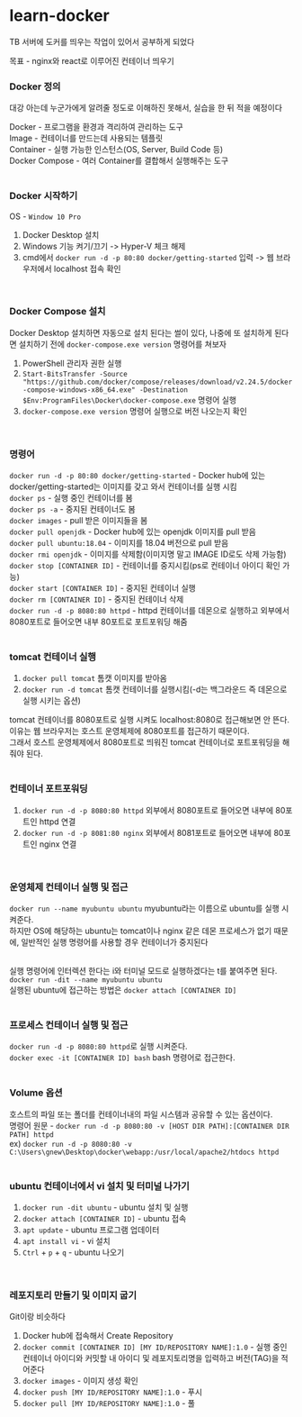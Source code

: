 # learn-docker
TB 서버에 도커를 띄우는 작업이 있어서 공부하게 되었다

목표  - nginx와 react로 이루어진 컨테이너 띄우기
<br/>

### Docker 정의
대강 아는데 누군가에게 알려줄 정도로 이해하진 못해서, 실습을 한 뒤 적을 예정이다

Docker - 프로그램을 환경과 격리하여 관리하는 도구 <br/> 
Image - 컨테이너를 만드는데 사용되는 템플릿 <br/>
Container - 실행 가능한 인스턴스(OS, Server, Build Code 등) <br/>
Docker Compose - 여러 Container를 결합해서 실행해주는 도구 <br/>
<br/>

### Docker 시작하기
OS - `Window 10 Pro`

1. Docker Desktop 설치
2. Windows 기능 켜기/끄기 -> Hyper-V 체크 해제
3. cmd에서 `docker run -d -p 80:80 docker/getting-started` 입력 -> 웹 브라우저에서 localhost 접속 확인
<br/>

### Docker Compose 설치
Docker Desktop 설치하면 자동으로 설치 된다는 썰이 있다, 나중에 또 설치하게 된다면 설치하기 전에 `docker-compose.exe version` 명령어를 쳐보자

1. PowerShell 관리자 권한 실행
2. `Start-BitsTransfer -Source "https://github.com/docker/compose/releases/download/v2.24.5/docker-compose-windows-x86_64.exe" -Destination $Env:ProgramFiles\Docker\docker-compose.exe` 명령어 실행
3. `docker-compose.exe version` 명령어 실행으로 버전 나오는지 확인
<br/>

### 명령어
`docker run -d -p 80:80 docker/getting-started` - Docker hub에 있는 docker/getting-started는 이미지를 갖고 와서 컨테이너를 실행 시킴<br/>
`docker ps` - 실행 중인 컨테이너를 봄<br/>
`docker ps -a` - 중지된 컨테이너도 봄<br/>
`docker images` - pull 받은 이미지들을 봄<br/>
`docker pull openjdk` - Docker hub에 있는 openjdk 이미지를 pull 받음<br/>
`docker pull ubuntu:18.04` - 이미지를 18.04 버전으로 pull 받음<br/>
`docker rmi openjdk` - 이미지를 삭제함(이미지명 말고 IMAGE ID로도 삭제 가능함)<br/>
`docker stop [CONTAINER ID]` - 컨테이너를 중지시킴(ps로 컨테이너 아이디 확인 가능)<br/>
`docker start [CONTAINER ID]` - 중지된 컨테이너 실행<br/>
`docker rm [CONTAINER ID]` - 중지된 컨테이너 삭제<br/>
`docker run -d -p 8080:80 httpd` - httpd 컨테이너를 데몬으로 실행하고 외부에서 8080포트로 들어오면 내부 80포트로 포트포워딩 해줌<br/>
<br/>

### tomcat 컨테이너 실행
1. `docker pull tomcat` 톰캣 이미지를 받아옴
2. `docker run -d tomcat` 톰캣 컨테이너를 실행시킴(-d는 백그라운드 즉 데몬으로 실행 시키는 옵션)

tomcat 컨테이너를 8080포트로 실행 시켜도 localhost:8080로 접근해보면 안 뜬다.<br/>
이유는 웹 브라우저는 호스트 운영체제에 8080포트를 접근하기 때문이다.<br/>
그래서 호스트 운영체제에서 8080포트로 띄워진 tomcat 컨테이너로 포트포워딩을 해줘야 된다.<br/>
<br/>

### 컨테이너 포트포워딩
1. `docker run -d -p 8080:80 httpd` 외부에서 8080포트로 들어오면 내부에 80포트인 httpd 연결
2. `docker run -d -p 8081:80 nginx` 외부에서 8081포트로 들어오면 내부에 80포트인 nginx 연결
<br/>

### 운영체제 컨테이너 실행 및 접근
`docker run --name myubuntu ubuntu` myubuntu라는 이름으로 ubuntu를 실행 시켜준다.<br/>
하지만 OS에 해당하는 ubuntu는 tomcat이나 nginx 같은 데몬 프로세스가 없기 때문에, 일반적인 실행 명령어를 사용할 경우 컨테이너가 중지된다<br/><br/>

실행 명령어에 인터렉션 한다는 i와 터미널 모드로 실행하겠다는 t를 붙여주면 된다.<br/>
`docker run -dit --name myubuntu ubuntu`<br/>
실행된 ubuntu에 접근하는 방법은 `docker attach [CONTAINER ID]`<br/>
<br/>

### 프로세스 컨테이너 실행 및 접근
`docker run -d -p 8080:80 httpd`로 실행 시켜준다.<br/>
`docker exec -it [CONTAINER ID] bash` bash 명령어로 접근한다.<br/>
<br/>

### Volume 옵션
호스트의 파일 또는 폴더를 컨테이너내의 파일 시스템과 공유할 수 있는 옵션이다.<br/>
명령어 원문 - `docker run -d -p 8080:80 -v [HOST DIR PATH]:[CONTAINER DIR PATH] httpd`<br/>
ex) `docker run -d -p 8080:80 -v C:\Users\gnew\Desktop\docker\webapp:/usr/local/apache2/htdocs httpd`<br/>
<br/>

### ubuntu 컨테이너에서 vi 설치 및 터미널 나가기
1. `docker run -dit ubuntu` - ubuntu 설치 및 실행
2. `docker attach [CONTAINER ID]` - ubuntu 접속
3. `apt update` - ubuntu 프로그램 업데이터
4. `apt install vi` - vi 설치
5. `Ctrl` + `p` + `q` - ubuntu 나오기
<br/>

### 레포지토리 만들기 및 이미지 굽기
Git이랑 비슷하다

1. Docker hub에 접속해서 Create Repository
2. `docker commit [CONTAINER ID] [MY ID/REPOSITORY NAME]:1.0` - 실행 중인 컨테이너 아이디와 커밋할 내 아이디 및 레포지토리명을 입력하고 버전(TAG)을 적어준다
3. `docker images` - 이미지 생성 확인
4. `docker push [MY ID/REPOSITORY NAME]:1.0` - 푸시
6. `docker pull [MY ID/REPOSITORY NAME]:1.0` - 풀
